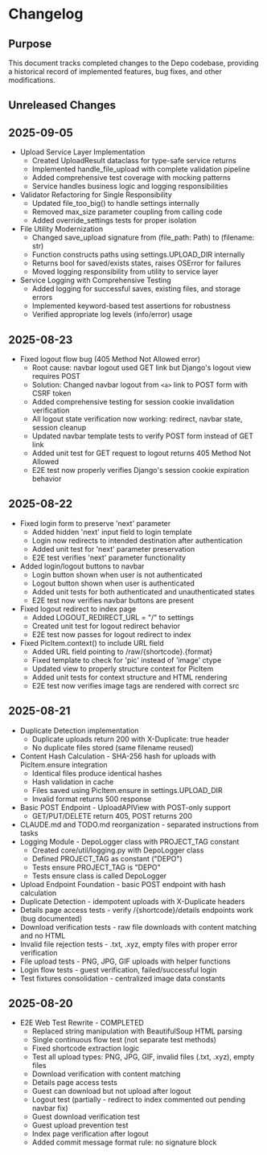 # Changelog

## Purpose

This document tracks completed changes to the Depo codebase, providing a historical record of implemented features, bug fixes, and other modifications.

## Unreleased Changes

## 2025-09-05

- Upload Service Layer Implementation
  - Created UploadResult dataclass for type-safe service returns
  - Implemented handle_file_upload with complete validation pipeline
  - Added comprehensive test coverage with mocking patterns
  - Service handles business logic and logging responsibilities
- Validator Refactoring for Single Responsibility
  - Updated file_too_big() to handle settings internally
  - Removed max_size parameter coupling from calling code
  - Added override_settings tests for proper isolation
- File Utility Modernization  
  - Changed save_upload signature from (file_path: Path) to (filename: str)
  - Function constructs paths using settings.UPLOAD_DIR internally
  - Returns bool for saved/exists states, raises OSError for failures
  - Moved logging responsibility from utility to service layer
- Service Logging with Comprehensive Testing
  - Added logging for successful saves, existing files, and storage errors
  - Implemented keyword-based test assertions for robustness
  - Verified appropriate log levels (info/error) usage

## 2025-08-23

- Fixed logout flow bug (405 Method Not Allowed error)
  - Root cause: navbar logout used GET link but Django's logout view requires POST
  - Solution: Changed navbar logout from `<a>` link to POST form with CSRF token
  - Added comprehensive testing for session cookie invalidation verification
  - All logout state verification now working: redirect, navbar state, session cleanup
  - Updated navbar template tests to verify POST form instead of GET link
  - Added unit test for GET request to logout returns 405 Method Not Allowed
  - E2E test now properly verifies Django's session cookie expiration behavior

## 2025-08-22

- Fixed login form to preserve 'next' parameter
  - Added hidden 'next' input field to login template
  - Login now redirects to intended destination after authentication
  - Added unit test for 'next' parameter preservation
  - E2E test verifies 'next' parameter functionality
- Added login/logout buttons to navbar
  - Login button shown when user is not authenticated
  - Logout button shown when user is authenticated  
  - Added unit tests for both authenticated and unauthenticated states
  - E2E test now verifies navbar buttons are present
- Fixed logout redirect to index page
  - Added LOGOUT_REDIRECT_URL = "/" to settings
  - Created unit test for logout redirect behavior
  - E2E test now passes for logout redirect to index
- Fixed PicItem.context() to include URL field
  - Added URL field pointing to /raw/{shortcode}.{format}
  - Fixed template to check for 'pic' instead of 'image' ctype
  - Updated view to properly structure context for PicItem
  - Added unit tests for context structure and HTML rendering
  - E2E test now verifies image tags are rendered with correct src

## 2025-08-21

- Duplicate Detection implementation
  - Duplicate uploads return 200 with X-Duplicate: true header
  - No duplicate files stored (same filename reused)
- Content Hash Calculation - SHA-256 hash for uploads with PicItem.ensure integration
  - Identical files produce identical hashes
  - Hash validation in cache
  - Files saved using PicItem.ensure in settings.UPLOAD_DIR
  - Invalid format returns 500 response
- Basic POST Endpoint - UploadAPIView with POST-only support
  - GET/PUT/DELETE return 405, POST returns 200
- CLAUDE.md and TODO.md reorganization - separated instructions from tasks
- Logging Module - DepoLogger class with PROJECT_TAG constant
  - Created core/util/logging.py with DepoLogger class
  - Defined PROJECT_TAG as constant ("DEPO")
  - Tests ensure PROJECT_TAG is "DEPO"
  - Tests ensure class is called DepoLogger
- Upload Endpoint Foundation - basic POST endpoint with hash calculation
- Duplicate Detection - idempotent uploads with X-Duplicate headers
- Details page access tests - verify /{shortcode}/details endpoints work (bug documented)
- Download verification tests - raw file downloads with content matching and no HTML
- Invalid file rejection tests - .txt, .xyz, empty files with proper error verification
- File upload tests - PNG, JPG, GIF uploads with helper functions
- Login flow tests - guest verification, failed/successful login
- Test fixtures consolidation - centralized image data constants

## 2025-08-20

- E2E Web Test Rewrite - COMPLETED
  - Replaced string manipulation with BeautifulSoup HTML parsing
  - Single continuous flow test (not separate test methods)
  - Fixed shortcode extraction logic
  - Test all upload types: PNG, JPG, GIF, invalid files (.txt, .xyz), empty files
  - Download verification with content matching
  - Details page access tests
  - Guest can download but not upload after logout
  - Logout test (partially - redirect to index commented out pending navbar fix)
  - Guest download verification test
  - Guest upload prevention test
  - Index page verification after logout
  - Added commit message format rule: no signature block

